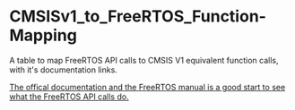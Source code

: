 # CMSISv1_to_FreeRTOS_Function-Mapping
A table to map FreeRTOS API calls to CMSIS V1 equivalent function calls, with it's documentation links.

[The offical documentation and the FreeRTOS manual is a good start to see what the FreeRTOS API calls do. ](https://www.freertos.org/fr-content-src/uploads/2018/07/161204_Mastering_the_FreeRTOS_Real_Time_Kernel-A_Hands-On_Tutorial_Guide.pdf)
